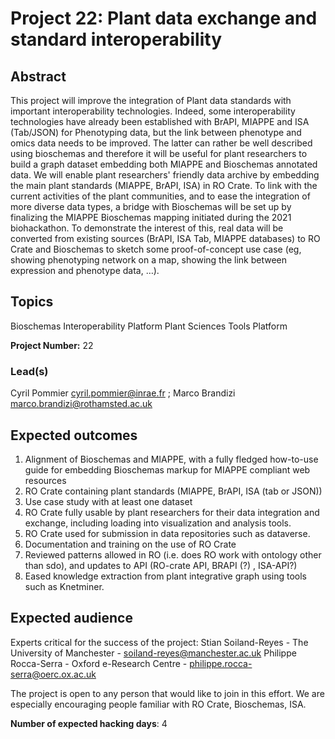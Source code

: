 # Project 22: Plant data exchange and standard interoperability

## Abstract

This project will improve the integration of Plant data standards with important interoperability technologies. Indeed, some interoperability technologies have already been established with BrAPI, MIAPPE and ISA (Tab/JSON) for Phenotyping data, but the link between phenotype and omics data needs to be improved. The latter can rather be well described using bioschemas and therefore it will be useful for plant researchers to build a graph dataset embedding both MIAPPE and Bioschemas annotated data. We will enable plant researchers' friendly data archive by embedding the main plant standards (MIAPPE, BrAPI, ISA) in RO Crate. To link with the current activities of the plant communities, and to ease the integration of more diverse data types, a bridge with Bioschemas will be set up by finalizing the MIAPPE Bioschemas mapping initiated during the 2021 biohackathon. To demonstrate the interest of this, real data will be converted from existing sources (BrAPI, ISA Tab, MIAPPE databases) to RO Crate and Bioschemas to sketch some proof-of-concept use case (eg, showing phenotyping network on a map, showing the link between expression and phenotype data, …).

## Topics

Bioschemas
Interoperability Platform
Plant Sciences
Tools Platform

**Project Number:** 22

### Lead(s)

Cyril Pommier <cyril.pommier@inrae.fr> ; Marco Brandizi <marco.brandizi@rothamsted.ac.uk>

## Expected outcomes

1) Alignment of Bioschemas and MIAPPE, with a fully fledged how-to-use guide for embedding Bioschemas markup for MIAPPE compliant web resources
2) RO Crate containing plant standards (MIAPPE, BrAPI, ISA (tab or JSON))
3) Use case study with at least one dataset
4) RO Crate fully usable by plant researchers for their data integration and exchange, including loading into visualization and analysis tools.
5) RO Crate used for submission in data repositories such as dataverse.
6) Documentation and training on the use of RO Crate
7) Reviewed patterns allowed in RO (i.e. does RO work with ontology other than sdo),  and updates to API (RO-crate API, BRAPI (?) , ISA-API?)
8) Eased knowledge extraction from plant integrative graph using tools such as Knetminer.

## Expected audience

Experts critical for the success of the project:
Stian Soiland-Reyes - The University of Manchester - soiland-reyes@manchester.ac.uk 
Philippe Rocca-Serra - Oxford e-Research Centre - philippe.rocca-serra@oerc.ox.ac.uk

The project is open to any person that would like to join in this effort. We are especially encouraging people familiar with RO Crate, Bioschemas, ISA.

**Number of expected hacking days**: 4

